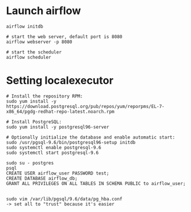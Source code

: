 # Launch airflow
    airflow initdb

    # start the web server, default port is 8080
    airflow webserver -p 8080

    # start the scheduler
    airflow scheduler


# Setting localexecutor 
    # Install the repository RPM:
    sudo yum install -y https://download.postgresql.org/pub/repos/yum/reporpms/EL-7-x86_64/pgdg-redhat-repo-latest.noarch.rpm
    
    # Install PostgreSQL:
    sudo yum install -y postgresql96-server
    
    # Optionally initialize the database and enable automatic start:
    sudo /usr/pgsql-9.6/bin/postgresql96-setup initdb
    sudo systemctl enable postgresql-9.6
    sudo systemctl start postgresql-9.6
    
    sudo su - postgres
    psql
    CREATE USER airflow_user PASSWORD test;
    CREATE DATABASE airflow_db;
    GRANT ALL PRIVILEGES ON ALL TABLES IN SCHEMA PUBLIC to airflow_user;
    

    sudo vim /var/lib/pgsql/9.6/data/pg_hba.conf
    -> set all to "trust" because it's easier